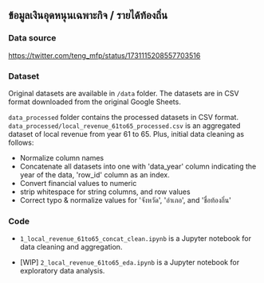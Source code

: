 ## ข้อมูลเงินอุดหนุนเฉพาะกิจ / รายได้ท้องถิ่น

### Data source
https://twitter.com/teng_mfp/status/1731115208557703516

### Dataset
Original datasets are available in `/data` folder. The datasets are in CSV format downloaded from the original Google Sheets.

`data_processed` folder contains the processed datasets in CSV format.
`data_processed/local_revenue_61to65_processed.csv` is an aggregated dataset of local revenue from year 61 to 65. 
Plus, initial data cleaning as follows:
- Normalize column names
- Concatenate all datasets into one with 'data_year' column indicating the year of the data, 'row_id' column as an index.
- Convert financial values to numeric
- strip whitespace for string columns, and row values
- Correct typo & normalize values for 'จังหวัด', 'อำเภอ', and 'ชื่อท้องถิ่น'

### Code
- `1_local_revenue_61to65_concat_clean.ipynb` is a Jupyter notebook for data cleaning and aggregation.

- [WIP] `2_local_revenue_61to65_eda.ipynb` is a Jupyter notebook for exploratory data analysis.